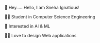 👋  Hey......Hello, I am Sneha Ignatious!

🧑‍🎓  Student in Computer Science Engineering

💞  Interested in AI & ML

🧑‍💻  Love to design Web applications
